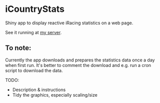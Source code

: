 # iCountryStats
Shiny app to display reactive iRacing statistics on a web page.

See it running at [my server](https://shiny.linnaluoto.eu/iCountryStats/).

## To note:
Currently the app downloads and prepares the statistics data once a day when first run. It's better to comment the download and e.g. run a cron script to download the data.

TODO:
- Description & instructions
- Tidy the graphics, especially scaling/size
